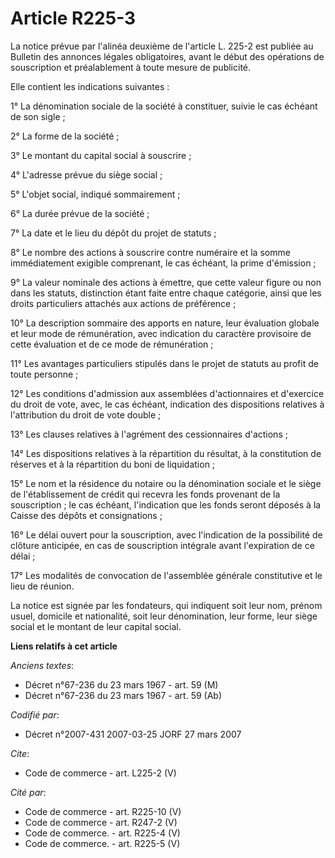 # Article R225-3

La notice prévue par l'alinéa deuxième de l'article L. 225-2 est publiée au Bulletin des annonces légales obligatoires, avant
le début des opérations de souscription et préalablement à toute mesure de publicité. 

Elle contient les indications suivantes : 

1° La dénomination sociale de la société à constituer, suivie le cas échéant de son sigle ; 

2° La forme de la société ; 

3° Le montant du capital social à souscrire ; 

4° L'adresse prévue du siège social ; 

5° L'objet social, indiqué sommairement ; 

6° La durée prévue de la société ; 

7° La date et le lieu du dépôt du projet de statuts ; 

8° Le nombre des actions à souscrire contre numéraire et la somme immédiatement exigible comprenant, le cas échéant, la prime
d'émission ; 

9° La valeur nominale des actions à émettre, que cette valeur figure ou non dans les statuts, distinction étant faite entre
chaque catégorie, ainsi que les droits particuliers attachés aux actions de préférence ; 

10° La description sommaire des apports en nature, leur évaluation globale et leur mode de rémunération, avec indication du
caractère provisoire de cette évaluation et de ce mode de rémunération ; 

11° Les avantages particuliers stipulés dans le projet de statuts au profit de toute personne ; 

12° Les conditions d'admission aux assemblées d'actionnaires et d'exercice du droit de vote, avec, le cas échéant, indication
des dispositions relatives à l'attribution du droit de vote double ; 

13° Les clauses relatives à l'agrément des cessionnaires d'actions ; 

14° Les dispositions relatives à la répartition du résultat, à la constitution de réserves et à la répartition du boni de
liquidation ; 

15° Le nom et la résidence du notaire ou la dénomination sociale et le siège de l'établissement de crédit qui recevra les
fonds provenant de la souscription ; le cas échéant, l'indication que les fonds seront déposés à la Caisse des dépôts et
consignations ; 

16° Le délai ouvert pour la souscription, avec l'indication de la possibilité de clôture anticipée, en cas de souscription
intégrale avant l'expiration de ce délai ; 

17° Les modalités de convocation de l'assemblée générale constitutive et le lieu de réunion. 

La notice est signée par les fondateurs, qui indiquent soit leur nom, prénom usuel, domicile et nationalité, soit leur
dénomination, leur forme, leur siège social et le montant de leur capital social.

**Liens relatifs à cet article**

_Anciens textes_:

  - Décret n°67-236 du 23 mars 1967 - art. 59 (M)
  - Décret n°67-236 du 23 mars 1967 - art. 59 (Ab)

_Codifié par_:

  - Décret n°2007-431 2007-03-25 JORF 27 mars 2007

_Cite_:

  - Code de commerce - art. L225-2 (V)

_Cité par_:

  - Code de commerce - art. R225-10 (V)
  - Code de commerce - art. R247-2 (V)
  - Code de commerce. - art. R225-4 (V)
  - Code de commerce. - art. R225-5 (V)
